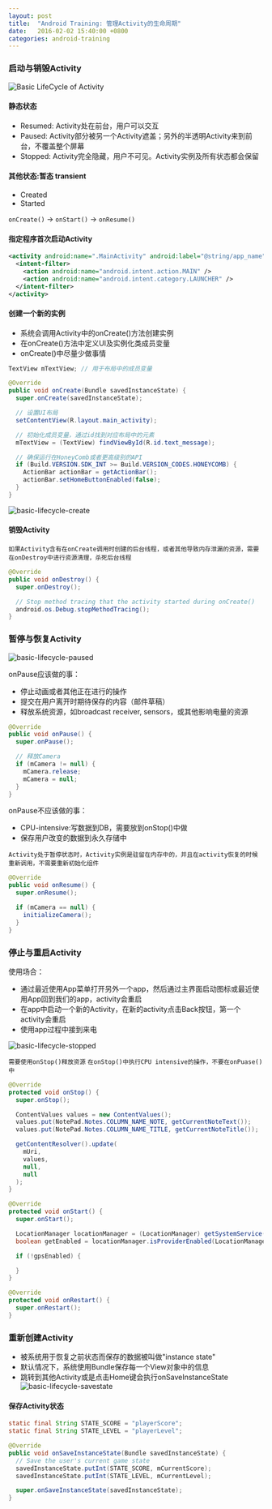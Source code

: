 ```yaml
---
layout: post
title:  "Android Training: 管理Activity的生命周期"
date:   2016-02-02 15:40:00 +0800
categories: android-training
---
```

### 启动与销毁Activity
![Basic LifeCycle of Activity](/images/manage-activity/basic-lifecycle.png)

#### 静态状态
* Resumed: Activity处在前台，用户可以交互
* Paused: Activity部分被另一个Activity遮盖；另外的半透明Activity来到前台，不覆盖整个屏幕
* Stopped: Activity完全隐藏，用户不可见。Activity实例及所有状态都会保留

#### 其他状态:暂态 transient
* Created
* Started

`onCreate()` -> `onStart()` -> `onResume()`

#### 指定程序首次启动Activity

~~~xml
<activity android:name=".MainActivity" android:label="@string/app_name">
  <intent-filter>
    <action android:name="android.intent.action.MAIN" />
    <action android:name="android.intent.category.LAUNCHER" />
  </intent-filter>
</activity>
~~~

#### 创建一个新的实例
* 系统会调用Activity中的onCreate()方法创建实例
* 在onCreate()方法中定义UI及实例化类成员变量
* onCreate()中尽量少做事情

~~~java
TextView mTextView; // 用于布局中的成员变量

@Override
public void onCreate(Bundle savedInstanceState) {
  super.onCreate(savedInstanceState);

  // 设置UI布局
  setContentView(R.layout.main_activity);

  // 初始化成员变量，通过id找到对应布局中的元素
  mTextView = (TextView) findViewById(R.id.text_message);

  // 确保运行在HoneyComb或者更高级别的API
  if (Build.VERSION.SDK_INT >= Build.VERSION_CODES.HONEYCOMB) {
    ActionBar actionBar = getActionBar();
    actionBar.setHomeButtonEnabled(false);
  }
}
~~~

![basic-lifecycle-create](/images/manage-activity/basic-lifecycle-create.png)

#### 销毁Activity
`如果Activity含有在onCreate调用时创建的后台线程，或者其他导致内存泄漏的资源，需要在onDestroy中进行资源清理，杀死后台线程`

~~~java
@Override
public void onDestroy() {
  super.onDestroy();

  // Stop method tracing that the activity started during onCreate()
  android.os.Debug.stopMethodTracing();
}
~~~

### 暂停与恢复Activity
![basic-lifecycle-paused](/images/manage-activity/basic-lifecycle-paused.png)

onPause应该做的事：

* 停止动画或者其他正在进行的操作
* 提交在用户离开时期待保存的内容（邮件草稿）
* 释放系统资源，如broadcast receiver, sensors，或其他影响电量的资源

~~~java
@Override
public void onPause() {
  super.onPause();

  // 释放Camera
  if (mCamera != null) {
    mCamera.release;
    mCamera = null;
  }
}
~~~

onPause不应该做的事：

* CPU-intensive:写数据到DB，需要放到onStop()中做
* 保存用户改变的数据到永久存储中

`Activity处于暂停状态时，Activity实例是驻留在内存中的，并且在activity恢复的时候重新调用，不需要重新初始化组件`

~~~java
@Override
public void onResume() {
  super.onResume();

  if (mCamera == null) {
    initializeCamera();
  }
}
~~~

### 停止与重启Activity
使用场合：

* 通过最近使用App菜单打开另外一个app，然后通过主界面启动图标或最近使用App回到我们的app，activity会重启
* 在app中启动一个新的Activity，在新的activity点击Back按钮，第一个activity会重启
* 使用app过程中接到来电

![basic-lifecycle-stopped](/images/manage-activity/basic-lifecycle-stopped.png)

`需要使用onStop()释放资源` `在onStop()中执行CPU intensive的操作，不要在onPuase()中`

~~~java
@Override
protected void onStop() {
  super.onStop();

  ContentValues values = new ContentValues();
  values.put(NotePad.Notes.COLUMN_NAME_NOTE, getCurrentNoteText());
  values.put(NotePad.Notes.COLUMN_NAME_TITLE, getCurrentNoteTitle());

  getContentResolver().update(
    mUri,
    values,
    null,
    null
  );
}
~~~

~~~java
@Override
protected void onStart() {
  super.onStart();

  LocationManager locationManager = (LocationManager) getSystemService(Context.LOCATION_SERVICE);
  boolean getEnabled = locationManager.isProviderEnabled(LocationManager.GPS_PROVIDER);

  if (!gpsEnabled) {

  }
}

@Override
protected void onRestart() {
  super.onRestart();
}
~~~

### 重新创建Activity
* 被系统用于恢复之前状态而保存的数据被叫做"instance state"
* 默认情况下，系统使用Bundle保存每一个View对象中的信息
* 跳转到其他Activity或是点击Home键会执行onSaveInstanceState
![basic-lifecycle-savestate](/images/manage-activity/basic-lifecycle-savestate.png)

#### 保存Activity状态

~~~java
static final String STATE_SCORE = "playerScore";
static final String STATE_LEVEL = "playerLevel";

@Override
public void onSaveInstanceState(Bundle savedInstanceState) {
  // Save the user's current game state
  savedInstanceState.putInt(STATE_SCORE, mCurrentScore);
  savedInstanceState.putInt(STATE_LEVEL, mCurrentLevel);

  super.onSaveInstanceState(savedInstanceState);
}
~~~
